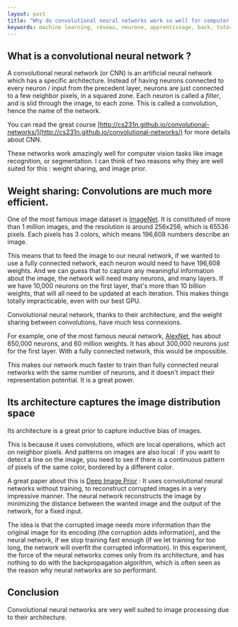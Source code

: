 ```yaml
---
layout: post
title: "Why do convolutional neural networks work so well for computer vision ?"
keywords: machine learning, réseau, neurone, apprentissage, back, tutoriel, artificial neural network
---
```


## What is a convolutional neural network ?

A convolutional neural network (or CNN) is an artificial neural network which has a specific architecture. Instead of having neurons connected to every neuron / input from the precedent layer, neurons are just connected to a few neighbor pixels, in a squared zone. Each neuron is called a *filter*, and is slid through the image, to each zone. This is called a convolution, hence the name of the network.

You can read the great course [http://cs231n.github.io/convolutional-networks/](http://cs231n.github.io/convolutional-networks/) for more details about CNN.

These networks work amazingly well for computer vision tasks like image recognition, or segmentation. I can think of two reasons why they are well suited for this : weight sharing, and image prior.

## Weight sharing: Convolutions are much more efficient.

One of the most famous image dataset is [ImageNet](http://image-net.org/). It is constituted of more than 1 million images, and the resolution is around 256x256, which is 65536 pixels. Each pixels has 3 colors, which means 196,608 numbers describe an image.

This means that to feed the image to our neural network, if we wanted to use a fully connected network, each neuron would need to have 196,608 weights. And we can guess that to capture any meaningful information about the image, the network will need many neurons, and many layers. If we have 10,000 neurons on the first layer, that's more than 10 billion weights, that will all need to be updated at each iteration. This makes things totally impracticable, even with our best GPU. 

Convolutional neural network, thanks to their architecture, and the weight sharing between convolutions, have much less connexions.

For example, one of the most famous neural network, [AlexNet](http://vision.stanford.edu/teaching/cs231b_spring1415/slides/alexnet_tugce_kyunghee.pdf), has about 650,000 neurons, and 60 million weights. It has about 300,000 neurons just for the first layer. With a fully connected network, this would be impossible.

This makes our network much faster to train than fully connected neural networks with the same number of neurons, and it doesn't impact their representation potential. It is a great power.

## Its architecture captures the image distribution space

Its architecture is a great prior to capture inductive bias of images. 

This is because it uses convolutions, which are local operations, which act on neighbor pixels. And patterns on images are also local : if you want to detect a line on the image, you need to see if there is a continuous pattern of pixels of the same color, bordered by a different color. 

A great paper about this is [Deep Image Prior](https://dmitryulyanov.github.io/deep_image_prior) : It uses convolutional neural networks without training, to reconstruct corrupted images in a very impressive manner. The neural network reconstructs the image by minimizing the distance between the wanted image and the output of the network, for a fixed input.

The idea is that the corrupted image needs more information than the original image for its encoding (the corruption adds information), and the neural network, if we stop training fast enough (if we let training for too long, the network will overfit the corrupted information).
In this experiment, the force of the neural networks comes only from its architecture, and has nothing to do with the backpropagation algorithm, which is often seen as the reason why neural networks are so performant.

## Conclusion

Convolutional neural networks are very well suited to image processing due to their architecture. 